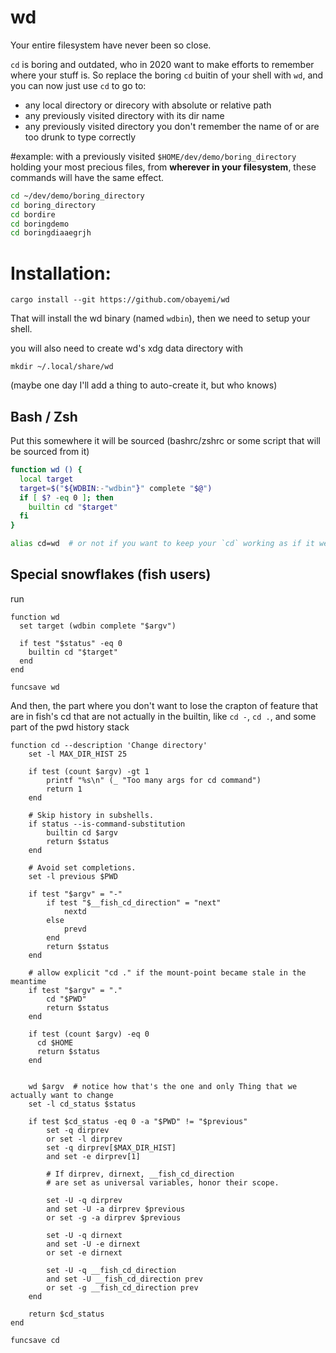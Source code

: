 # wd
Your entire filesystem have never been so close.

`cd` is boring and outdated, who in 2020 want to make efforts to remember where
your stuff is. So replace the boring `cd` buitin of your shell with `wd`, and
you can now just use `cd` to go to:
- any local directory or direcory with absolute or relative path 
- any previously visited directory with its dir name
- any previously visited directory you don't remember the name of or are too
  drunk to type correctly

#example:
with a previously visited `$HOME/dev/demo/boring_directory` holding your most
precious files, from **wherever in your filesystem**, these commands will have
the same effect.

```sh
cd ~/dev/demo/boring_directory
cd boring_directory
cd bordire
cd boringdemo
cd boringdiaaegrjh
```

# Installation:

```
cargo install --git https://github.com/obayemi/wd
```

That will install the wd binary (named `wdbin`), then we need to setup your shell.

you will also need to create wd's xdg data directory with
```
mkdir ~/.local/share/wd
```
(maybe one day I'll add a thing to auto-create it, but who knows)

## Bash / Zsh

Put this somewhere it will be sourced (bashrc/zshrc or some script that will be
sourced from it)

```sh
function wd () {
  local target
  target=$("${WDBIN:-"wdbin"}" complete "$@")
  if [ $? -eq 0 ]; then
    builtin cd "$target"
  fi
}

alias cd=wd  # or not if you want to keep your `cd` working as if it were the 80s
```

## Special snowflakes (fish users)

run

```
function wd
  set target (wdbin complete "$argv")

  if test "$status" -eq 0
    builtin cd "$target"
  end
end

funcsave wd
```

And then, the part where you don't want to lose the crapton of feature that are
in fish's cd that are not actually in the builtin, like `cd -`, `cd .`, and
some part of the pwd history stack

```
function cd --description 'Change directory'
    set -l MAX_DIR_HIST 25

    if test (count $argv) -gt 1
        printf "%s\n" (_ "Too many args for cd command")
        return 1
    end

    # Skip history in subshells.
    if status --is-command-substitution
        builtin cd $argv
        return $status
    end

    # Avoid set completions.
    set -l previous $PWD

    if test "$argv" = "-"
        if test "$__fish_cd_direction" = "next"
            nextd
        else
            prevd
        end
        return $status
    end

    # allow explicit "cd ." if the mount-point became stale in the meantime
    if test "$argv" = "."
        cd "$PWD"
        return $status
    end

    if test (count $argv) -eq 0
      cd $HOME
      return $status
    end


    wd $argv  # notice how that's the one and only Thing that we actually want to change
    set -l cd_status $status

    if test $cd_status -eq 0 -a "$PWD" != "$previous"
        set -q dirprev
        or set -l dirprev
        set -q dirprev[$MAX_DIR_HIST]
        and set -e dirprev[1]

        # If dirprev, dirnext, __fish_cd_direction
        # are set as universal variables, honor their scope.

        set -U -q dirprev
        and set -U -a dirprev $previous
        or set -g -a dirprev $previous

        set -U -q dirnext
        and set -U -e dirnext
        or set -e dirnext

        set -U -q __fish_cd_direction
        and set -U __fish_cd_direction prev
        or set -g __fish_cd_direction prev
    end

    return $cd_status
end

funcsave cd
```